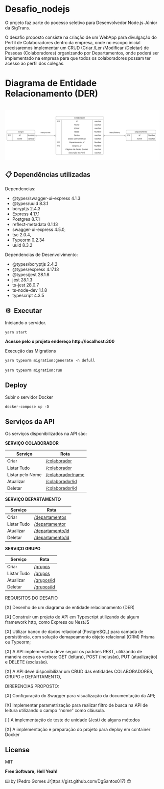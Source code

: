 # Desafio_nodejs

O projeto faz parte do pocesso seletivo para Desenvolvedor Node.js Júnior da SigTrans.

O desafio proposto consiste na criação de um WebApp para divulgação do Perfil de
Colaboradores dentro da empresa, onde no escopo inicial precisaremos implementar um CRUD
(Criar /Ler /Modificar /Deletar) de Pessoas (Colaboradores) organizando por Departamentos,
onde poderá ser implementado na empresa para que todos os colaboradores possam ter acesso
ao perfil dos colegas.
# Diagrama de Entidade Relacionamento (DER)
</br>
<img src= "./diagrama_de_entidade_relacionamento.png"
</br>

 ## 📋 Dependências utilizadas
Dependencias:
- @types/swagger-ui-express 4.1.3
- @types/uuid 8.3.1
-  bcryptjs 2.4.3
- Express 4.17.1
- Postgres 8.7.1
- reflect-metadata 0.1.13
- swagger-ui-express 4.5.0,
 - tsc 2.0.4,
- Typeorm 0.2.34
- uuid 8.3.2

Dependencias de Desenvolvimento:
- @types/bcryptjs 2.4.2
- @types/express 4.17.13
- @types/jest 28.1.6
- jest 28.1.3
- ts-jest 28.0.7
- ts-node-dev 1.1.8
- typescript 4.3.5


## ⚙ ️ Executar

Iniciando o servidor.
```
yarn start
```
**Acesse pelo o projeto endereço http://localhost:300**


Execução das Migrations
```
yarn typeorm migration:generate -n defull

yarn typeorm migration:run
```

## Deploy

Subir o servidor Docker
```
docker-compose up -D
```


## Serviços da API
Os serviços disponibilizados na API são:

 **SERVIÇO COLABORADOR**

| Serviço | Rota |
| ------ | ------ |
| Criar | [/colaborador][PlDb] |
| Listar Tudo | [/colaborador][PlGh] |
| Listar pelo Nome | [/colaborador/name][PlGd] |
| Atualizar | [/colaborador/id][PlOd] |
| Deletar | [/colaborador/id][PlMe] |

 **SERVIÇO DEPARTAMENTO**

| Serviço | Rota |
| ------ | ------ |
| Criar | [/departamentos][PlDb] |
| Listar Tudo | [/departamentor][PlGh] |
| Atualizar | [/departamento/id][PlOd] |
| Deletar | [/departamento/id][PlMe] |

 **SERVIÇO GRUPO**

| Serviço | Rota |
| ------ | ------ |
| Criar | [/grupos][PlDb] |
| Listar Tudo | [/grupos][PlGh] |
| Atualizar | [/grupos/id][PlOd] |
| Deletar | [/grupos/id][PlMe] |


REQUISITOS DO DESAFIO

[X] Desenho de um diagrama de entidade relacionamento (DER)


[X] Construir um projeto de API em Typescript utilizando de algum framework http, como Express ou NestJS

[X] Utilizar banco de dados relacional (PostgreSQL) para camada de persistência, com solução demapeamento objeto relacional (ORM) Prisma ou Typeorm;

[X] A API implementada deve seguir os padrões REST, utilizando de maneira coesa os verbos: GET (leitura), POST (inclusão), PUT (atualização) e DELETE (exclusão).

[X] A API deve disponibilizar um CRUD das entidades COLABORADORES, GRUPO e DEPARTAMENTO,

DIRERENCIAS PROPOSTO:

[X] Configuração do Swagger para visualização da documentação da API;

[X] Implementar parametrização para realizar filtro de busca na API de leitura utilizando o campo “nome” como cláusula.

[ ] A implementação de teste de unidade (Jest) de alguns métodos

[X] A implementação e preparação do projeto para deploy em container Docker




## License

MIT

**Free Software, Hell Yeah!**

⌨️ by [Pedro Gomes Jr]ttps://gist.github.com/DgSantos017) 😊

[//]: # (These are reference links used in the body of this note and get stripped out when the markdown processor does its job. There is no need to format nicely because it shouldn't be seen. Thanks SO - http://stackoverflow.com/questions/4823468/store-comments-in-markdown-syntax)

   [dill]: <https://github.com/joemccann/dillinger>
   [git-repo-url]: <https://github.com/joemccann/dillinger.git>
   [john gruber]: <http://daringfireball.net>
   [df1]: <http://daringfireball.net/projects/markdown/>
   [markdown-it]: <https://github.com/markdown-it/markdown-it>
   [Ace Editor]: <http://ace.ajax.org>
   [node.js]: <http://nodejs.org>
   [Twitter Bootstrap]: <http://twitter.github.com/bootstrap/>
   [jQuery]: <http://jquery.com>
   [@tjholowaychuk]: <http://twitter.com/tjholowaychuk>
   [express]: <http://expressjs.com>
   [AngularJS]: <http://angularjs.org>
   [Gulp]: <http://gulpjs.com>

   [PlDb]: <https://github.com/joemccann/dillinger/tree/master/plugins/dropbox/README.md>
   [PlGh]: <https://github.com/joemccann/dillinger/tree/master/plugins/github/README.md>
   [PlGd]: <https://github.com/joemccann/dillinger/tree/master/plugins/googledrive/README.md>
   [PlOd]: <https://github.com/joemccann/dillinger/tree/master/plugins/onedrive/README.md>
   [PlMe]: <https://github.com/joemccann/dillinger/tree/master/plugins/medium/README.md>
   [PlGa]: <https://github.com/RahulHP/dillinger/blob/master/plugins/googleanalytics/README.md>
